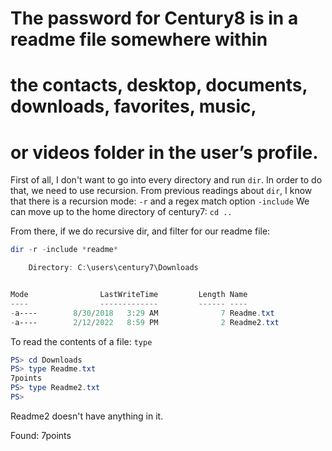 #  The password for Century8 is in a readme file somewhere within
# the contacts, desktop, documents, downloads, favorites, music,
# or videos folder in the user’s profile.

 First of all, I don't want to go into every directory and run `dir`. In order
to do that, we need to use recursion.
From previous readings about `dir`, I know that there is a recursion mode: `-r`
and a regex match option `-include`
We can move up to the home directory of century7: `cd ..`

From there, if we do recursive dir, and filter for our readme file:
```powershell
dir -r -include *readme*

    Directory: C:\users\century7\Downloads


Mode                LastWriteTime         Length Name       
----                -------------         ------ ----       
-a----        8/30/2018   3:29 AM              7 Readme.txt 
-a----        2/12/2022   8:59 PM              2 Readme2.txt
```

To read the contents of a file: `type`

```powershell
PS> cd Downloads
PS> type Readme.txt
7points
PS> type Readme2.txt
PS>
```
Readme2 doesn't have anything in it.

Found: 7points
